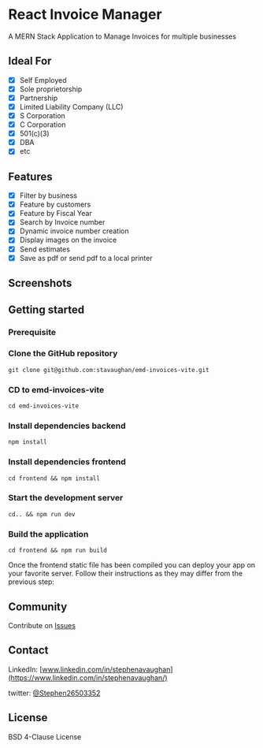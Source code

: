 # React Invoice Manager

A MERN Stack Application to Manage Invoices for multiple businesses

## Ideal For

- [x] Self Employed
- [x] Sole proprietorship
- [x] Partnership
- [x] Limited Liability Company (LLC)
- [x] S Corporation
- [x] C Corporation
- [x] 501(c)(3)
- [x] DBA
- [x] etc

## Features

- [x] Filter by business
- [x] Feature by customers
- [x] Feature by Fiscal Year
- [x] Search by Invoice number
- [x] Dynamic invoice number creation
- [x] Display images on the invoice
- [x] Send estimates
- [x] Save as pdf or send pdf to a local printer

## Screenshots

## Getting started

### Prerequisite

### Clone the GitHub repository

```shell
git clone git@github.com:stavaughan/emd-invoices-vite.git
```

### CD to emd-invoices-vite

```node
cd emd-invoices-vite
```

### Install dependencies backend

```node
npm install
```

### Install dependencies frontend

```node
cd frontend && npm install
```

### Start the development server

```node
cd.. && npm run dev
```

### Build the application

```node
cd frontend && npm run build
```

Once the frontend static file has been compiled you can deploy your app on your favorite server. Follow their instructions as they may differ from the previous step:

## Community

Contribute on [Issues](https://github.com/stavaughan/emd-invoices-vite/issues)

## Contact

LinkedIn: [www.linkedin.com/in/stephenavaughan](https://www.linkedin.com/in/stephenavaughan/)

twitter: [@Stephen26503352](https://twitter.com/Stephen26503352)

## License

BSD 4-Clause License
